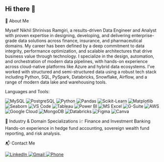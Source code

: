 ## Hi there 👋

🌟 About Me

Myself Nikhil Shrinivas Ramgiri, a results-driven Data Engineer and Analyst with proven expertise in designing, developing, and delivering enterprise-grade data solutions across finance, insurance, and pharmaceutical domains. My career has been defined by a deep commitment to data integrity, performance optimization, and scalable architectures that drive business value through technology.
I specialize in the design, automation, and orchestration of modern data pipelines, with hands-on experience across cloud-native platforms like Azure and hybrid data ecosystems. I’ve worked with structured and semi-structured data using a robust tech stack including Python, SQL, PySpark, Databricks, Snowflake, Airflow, and a range of modern data lake and warehousing tools.

Languages and Tools:

<p align="left"> <img src="https://img.shields.io/badge/MySQL-4479A1?style=for-the-badge&logo=mysql&logoColor=white" alt="MySQL"/> <img src="https://img.shields.io/badge/PostgreSQL-336791?style=for-the-badge&logo=postgresql&logoColor=white" alt="PostgreSQL"/> <img src="https://img.shields.io/badge/Python-3776AB?style=for-the-badge&logo=python&logoColor=white" alt="Python"/> <img src="https://img.shields.io/badge/Pandas-150458?style=for-the-badge&logo=pandas&logoColor=white" alt="Pandas"/> <img src="https://img.shields.io/badge/Scikit--Learn-F7931E?style=for-the-badge&logo=scikit-learn&logoColor=black" alt="Scikit-Learn"/> <img src="https://img.shields.io/badge/Matplotlib-11557C?style=for-the-badge&logo=matplotlib&logoColor=white" alt="Matplotlib"/> <img src="https://img.shields.io/badge/Seaborn-76B7B2?style=for-the-badge" alt="Seaborn"/> <img src="https://img.shields.io/badge/VS%20Code-007ACC?style=for-the-badge&logo=visual-studio-code&logoColor=white" alt="VS Code"/> <img src="https://img.shields.io/badge/Tableau-E97627?style=for-the-badge&logo=tableau&logoColor=white" alt="Tableau"/> <img src="https://img.shields.io/badge/Power%20BI-F2C811?style=for-the-badge&logo=powerbi&logoColor=black" alt="Power BI"/> <img src="https://img.shields.io/badge/MS%20Excel-217346?style=for-the-badge&logo=microsoft-excel&logoColor=white" alt="MS Excel"/> <img src="https://img.shields.io/badge/G%20Suite-4285F4?style=for-the-badge&logo=googleworkspace&logoColor=white" alt="G-Suite"/> <img src="https://img.shields.io/badge/AWS-232F3E?style=for-the-badge&logo=amazon-aws&logoColor=white" alt="AWS"/> <img src="https://img.shields.io/badge/Google%20Cloud-4285F4?style=for-the-badge&logo=google-cloud&logoColor=white" alt="Google Cloud"/> <img src="https://img.shields.io/badge/MongoDB-47A248?style=for-the-badge&logo=mongodb&logoColor=white" alt="MongoDB"/> <img src="https://img.shields.io/badge/Databricks-E0201B?style=for-the-badge&logo=databricks&logoColor=white" alt="Databricks"/> <img src="https://img.shields.io/badge/Figma-F24E1E?style=for-the-badge&logo=figma&logoColor=white" alt="Figma"/> <img src="https://img.shields.io/badge/Canva-00C4CC?style=for-the-badge&logo=canva&logoColor=white" alt="Canva"/> </p>

🏢 Industry & Domain Specializations
💹 Finance and Investment Banking
Hands-on experience in hedge fund accounting, sovereign wealth fund reporting, and risk analysis.

📬 Contact Me
<p align="left"> <a href="https://www.linkedin.com/in/nikhil-ramgiri-/" target="_blank"> <img src="https://img.shields.io/badge/LinkedIn-0077B5?style=for-the-badge&logo=linkedin&logoColor=white" alt="LinkedIn"/> </a> <a href="mailto:nikhilramgiri84@gmail.com"> <img src="https://img.shields.io/badge/Gmail-D14836?style=for-the-badge&logo=gmail&logoColor=white" alt="Gmail"/> </a> <a href="tel:9088092372"> <img src="https://img.shields.io/badge/Phone-25D366?style=for-the-badge&logo=whatsapp&logoColor=white" alt="Phone"/> </a> </p>
